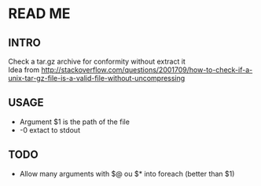# READ ME 
## INTRO
Check a tar.gz archive for conformity without extract it                                                                                    
Idea from http://stackoverflow.com/questions/2001709/how-to-check-if-a-unix-tar-gz-file-is-a-valid-file-without-uncompressing

## USAGE
- Argument $1 is the path of the file                                                                                      
- -0 extact to stdout

## TODO
- Allow many arguments with $@ ou $* into  foreach (better than $1)
